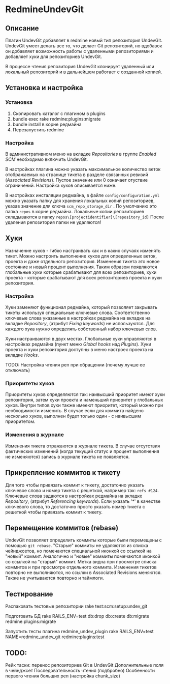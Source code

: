# RedmineUndevGit

## Описание

Плагин UndevGit добавляет в redmine новый тип репозитория UndevGit.
UndevGit умеет делать все то, что делает Git репозиторий, но вдобавок он
добавляет возможность работы с удаленными репозиториями и добавляет
хуки для репозиториев UndevGit.

В процессе чтения репозитория UndevGit клонирует удаленный или локальный
репозиторий и в дальнейшем работает с созданной копией.

## Установка и настройка

### Установка

 1. Скопировать каталог с плагином в plugins
 2. bundle exec rake redmine:plugins:migrate
 3. bundle install в корне редмайна
 4. Перезапустить redmine

### Настройка

В административном меню на вкладке *Repositories* в группе *Enabled SCM*
необходимо включить UndevGit.

В настройках плагина можно указать максимальное количество веток отображаемых
на странице тикета в разделе связанных ревизий (*Associated Revisions*).
Пустое значение или 0 означает отуствие ограничений.
Настройка хуков описывается ниже.

В настройках инсталяции редмайна, в файле `config/configuration.yml` можно указать
папку для хранения локальных копий репозиториев,
указав значение для ключа `scm_repo_storage_dir` . По умолчанию это папка `repos`
в корне редмайна.
Локальные копии репозиториев складываются в папку `repos\[projectidentifier]\[repository_id]`
После удаления репозитория папки не удаляются!

## Хуки

Назначение хуков - гибко настраивать как и в каких случаях изменять тикет.
Можно настроить выполнение хуков для определенных веток, проекта и даже отдельного репозитория.
Изменения тикета это новое состояние и новый процент выполнения.
Таким образом появляются глобальные хуки которые срабатывают для всех репозиториев,
хуки проекта - которые срабатывают для всех репозиториев проекта и хуки репозитория.

### Настройка

Хуки заменяют функционал редмайна, который позволяет закрывать тикеты
используя специальные ключевые слова. Соответственно ключевые слова указанные
в настройках редмайна на вкладке на вкладке *Repository*, (атрибут *Fixing keywords*)
не используются. Для каждого хука нужно определять собственный набор ключевых слов.

Хуки настраиваются в двух местах. Глобальные хуки управляются в настройках редмайна
(пункт меню *Global hooks* над *Plugins*).
Хуки проекта и хуки репозитория доступны в меню настроек проекта на вкладке *Hooks*.

TODO: Настройка чтения реп при обращении (почему лучше ее отключать)


### Приоритеты хуков

Приоритеты хуков определяются так: наивысший приоритет имеют хуки репозитория,
затем хуки проекта и наменьший приоритет у глобальных хуков.
Внутри типов хуки также имееют приоритет, который можно при необходимости изменить.
В случае если для коммита найдено несколько хуков,
выполнен будет только один - с наивысшим приоритетом.

### Изменения в журнале

Изменения тикета отражаются в журнале тикета. В случае отсутствия фактических
изменений (когда текущий статус и процент выполнения не изменяются)
запись в журнале тикета не появляется.

## Прикрепление коммитов к тикету

Для того чтобы привязать коммит к тикету, достаточно указать ключевое слово и
номер тикета с решеткой, например так: `refs #124`.
Ключевые слова задаются в настройках редмайна на вкладке *Repository*,
(атрибут *Referencing keywords*).
Если указать '*' в качестве ключевого слова, то достаточно просто указать номер
тикета с решеткой чтобы привязать коммит к тикету.

## Перемещение коммитов (rebase)

UndevGit позволяет определить коммиты которые были перемещены с помощью `git rebase`.
"Старые" коммиты не удаляются из списка чейнджсетов, но помечаются специальной
иконкой со ссылкой на "новый" коммит. Аналогично и "новые" коммиты помечаются иконкой
со ссылкой на "старый" коммит.
Метка видна при просмотре списка коммитов и при просмотре отдельного коммита.
Изменения тикетов повторно не выполняются, но ссылки в Associated Revisions меняются.
Также не учитываются повторно и таймлоги.

## Тестирование

Распаковать тестовые репозитории
    rake test:scm:setup:undev_git

Подготовить БД
    rake RAILS_ENV=test db:drop db:create db:migrate redmine:plugins:migrate

Запустить тесты плагина redmine_undev_plugin
    rake RAILS_ENV=test NAME=redmine_undev_git redmine:plugins:test

## TODO:

Рейк таски: перенос репозиториев Git в UndevGit
Дополнительные поля в чейнджсет
Последовательность чтения (подбробно)
Особенности первого чтения больших реп (настройка chunk_size)
